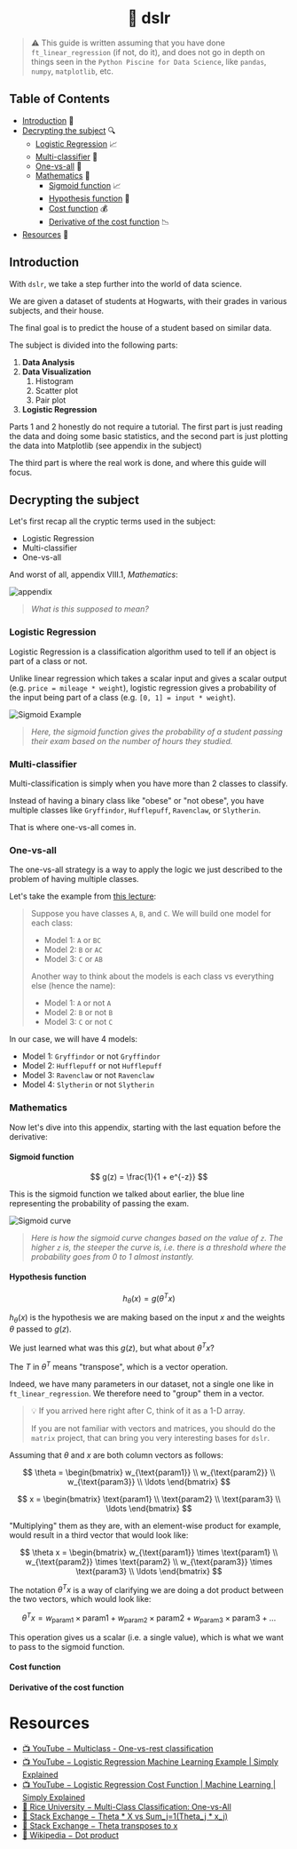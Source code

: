 <h1 align='center'>🎩 dslr</h1>

> ⚠️ This guide is written assuming that you have done `ft_linear_regression` (if not, do it), and does not go in depth on things seen in the `Python Piscine for Data Science`, like `pandas`, `numpy`, `matplotlib`, etc.

## Table of Contents

- [Introduction](#introduction) 👋
- [Decrypting the subject](#decrypting-the-subject) 🔍
	- [Logistic Regression](#logistic-regression) 📈
	- [Multi-classifier](#multi-classifier) 🔢
	- [One-vs-all](#one-vs-all) 🏁
	- [Mathematics](#mathematics) 🧮
		- [Sigmoid function](#sigmoid-function) 📈
		- [Hypothesis function](#hypothesis-function) 🤔
		- [Cost function](#cost-function) 💰
		- [Derivative of the cost function](#derivative-of-the-cost-function) 📉
- [Resources](#resources) 📖

## Introduction

With `dslr`, we take a step further into the world of data science.

We are given a dataset of students at Hogwarts, with their grades in various subjects, and their house.

The final goal is to predict the house of a student based on similar data.

The subject is divided into the following parts:

1. **Data Analysis**
2. **Data Visualization**
	1. Histogram
	2. Scatter plot
	3. Pair plot
3. **Logistic Regression**

Parts 1 and 2 honestly do not require a tutorial. The first part is just reading the data and doing some basic statistics, and the second part is just plotting the data into Matplotlib (see appendix in the subject)

The third part is where the real work is done, and where this guide will focus.

## Decrypting the subject

Let's first recap all the cryptic terms used in the subject:

- Logistic Regression
- Multi-classifier
- One-vs-all

And worst of all, appendix VIII.1, *Mathematics*:

![appendix](./assets/appendix.webp)

> *What is this supposed to mean?*

### Logistic Regression

Logistic Regression is a classification algorithm used to tell if an object is part of a class or not.

Unlike linear regression which takes a scalar input and gives a scalar output (e.g. `price = mileage * weight`), logistic regression gives a probability of the input being part of a class (e.g. `[0, 1] = input * weight`).

![Sigmoid Example](./assets/sigmoid_example.webp)

> *Here, the sigmoid function gives the probability of a student passing their exam based on the number of hours they studied.*

### Multi-classifier

Multi-classification is simply when you have more than 2 classes to classify.

Instead of having a binary class like "obese" or "not obese", you have multiple classes like `Gryffindor`, `Hufflepuff`, `Ravenclaw`, or `Slytherin`.

That is where one-vs-all comes in.

### One-vs-all

The one-vs-all strategy is a way to apply the logic we just described to the problem of having multiple classes.

Let's take the example from [this lecture](https://www.cs.rice.edu/~as143/COMP642_Spring22/Scribes/Lect5):

> Suppose you have classes `A`, `B`, and `C`. We will build one model for each class:
>
> - Model 1: `A` or `BC`
> - Model 2: `B` or `AC`
> - Model 3: `C` or `AB`
>
> Another way to think about the models is each class vs everything else (hence the name):
>
> - Model 1: `A` or not `A`
> - Model 2: `B` or not `B`
> - Model 3: `C` or not `C`

In our case, we will have 4 models:

- Model 1: `Gryffindor` or not `Gryffindor`
- Model 2: `Hufflepuff` or not `Hufflepuff`
- Model 3: `Ravenclaw` or not `Ravenclaw`
- Model 4: `Slytherin` or not `Slytherin`

### Mathematics

Now let's dive into this appendix, starting with the last equation before the derivative:

#### Sigmoid function

$$
g(z) = \frac{1}{1 + e^{-z}}
$$

This is the sigmoid function we talked about earlier, the blue line representing the probability of passing the exam.

![Sigmoid curve](./assets/sigmoid_curve.gif)

> *Here is how the sigmoid curve changes based on the value of `z`. The higher `z` is, the steeper the curve is, i.e. there is a threshold where the probability goes from 0 to 1 almost instantly.*

#### Hypothesis function

$$
h_{\theta}(x) = g(\theta^T x)
$$

$h_{\theta}(x)$ is the hypothesis we are making based on the input $x$ and the weights $\theta$ passed to $g(z)$.

We just learned what was this $g(z)$, but what about $\theta^T x$?

The $T$ in $\theta^T$ means "transpose", which is a vector operation.

Indeed, we have many parameters in our dataset, not a single one like in `ft_linear_regression`. We therefore need to "group" them in a vector.

> 💡 If you arrived here right after C, think of it as a 1-D array.
>
> If you are not familiar with vectors and matrices, you should do the `matrix` project, that can bring you very interesting bases for `dslr`.

Assuming that $\theta$ and $x$ are both column vectors as follows:

$$
\theta = \begin{bmatrix}
w_{\text{param1}} \\
w_{\text{param2}} \\
w_{\text{param3}} \\
\ldots
\end{bmatrix}
$$

$$
x = \begin{bmatrix}
\text{param1} \\
\text{param2} \\
\text{param3} \\
\ldots
\end{bmatrix}
$$

"Multiplying" them as they are, with an element-wise product for example, would result in a third vector that would look like:

$$
\theta x = \begin{bmatrix}
w_{\text{param1}} \times \text{param1} \\
w_{\text{param2}} \times \text{param2} \\
w_{\text{param3}} \times \text{param3} \\
\ldots
\end{bmatrix}
$$

The notation $\theta^T x$ is a way of clarifying we are doing a dot product between the two vectors, which would look like:

$$
\theta^T x = w_{\text{param1}} \times \text{param1} + w_{\text{param2}} \times \text{param2} + w_{\text{param3}} \times \text{param3} + \ldots
$$

This operation gives us a scalar (i.e. a single value), which is what we want to pass to the sigmoid function.

#### Cost function

#### Derivative of the cost function

# Resources

- [📺 YouTube − Multiclass - One-vs-rest classification](https://www.youtube.com/watch?v=EYXSve6T5BU)
- [📺 YouTube − Logistic Regression Machine Learning Example | Simply Explained](https://www.youtube.com/watch?v=U1omz0B9FTw)
- [📺 YouTube − Logistic Regression Cost Function | Machine Learning | Simply Explained](https://www.youtube.com/watch?v=ar8mUO3d05w)
- [📖 Rice University − Multi-Class Classification: One-vs-All](https://www.cs.rice.edu/~as143/COMP642_Spring22/Scribes/Lect5)
- [💬 Stack Exchange − Theta * X vs Sum_j=1(Theta_j * x_j)](https://math.stackexchange.com/questions/3485981/thetatx-vs-sum-j-1n-theta-j-x-j)
- [💬 Stack Exchange − Theta transposes to x](https://math.stackexchange.com/questions/60212/theta-transposes-to-x)
- [📖 Wikipedia − Dot product](https://en.wikipedia.org/wiki/Dot_product)

